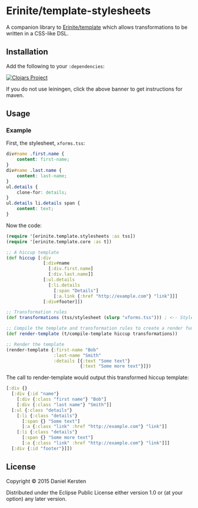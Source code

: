 # Erinite/template-stylesheets

A companion library to [Erinite/template](https://github.com/Erinite/template)
which allows transformations to be written in a CSS-like DSL.

## Installation

Add the following to your `:dependencies`:

[![Clojars Project](http://clojars.org/erinite/template-stylesheet/latest-version.svg)](http://clojars.org/erinite/template)

If you do not use leiningen, click the above banner to get instructions for
maven.

## Usage

### Example

First, the stylesheet, `xforms.tss`:

```css
div#name .first.name {
    content: first-name;
}
div#name .last.name {
    content: last-name;
}
ul.details {
    clone-for: details;
}
ul.details li.details span {
    content: text;
}
```

Now the code:

```clj
(require '[erinite.template.stylesheets :as tss])
(require '[erinite.template.core :as t])

;; A hiccup template
(def hiccup [:div
              [:div#name
                [:div.first.name] 
                [:div.last.name]]
              [:ul.details
                [:li.details
                  [:span "Details"]
                  [:a.link {:href "http://example.com"} "link"]]]
              [:div#footer]])

;; Transformation rules
(def transformations (tss/stylesheet (slurp "xforms.tss"))) ; <-- Stylesheet used here!

;; Compile the template and transformation rules to create a render function
(def render-template (t/compile-template hiccup transformations))

;; Render the template
(render-template {:first-name "Bob"
                  :last-name "Smith"
                  :details [{:text "Some text"}
                            {:text "Some more text"}]})

```

The call to render-template would output this transformed hiccup template:

```clj
[:div {}
  [:div {:id "name"}
    [:div {:class "first name"} "Bob"]
    [:div {:class "last name"} "Smith"]]
  [:ul {:class "details"}
    [:li {:class "details"}
      [:span {} "Some text"]
      [:a {:class "link" :href "http://example.com"} "link"]] 
    [:li {:class "details"}
      [:span {} "Some more text"]
      [:a {:class "link" :href "http://example.com"} "link"]]]
  [:div {:id "footer"}]])
```


## License

Copyright © 2015 Daniel Kersten

Distributed under the Eclipse Public License either version 1.0 or (at
your option) any later version.
